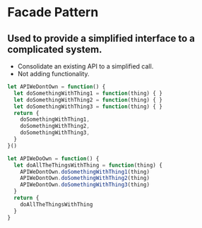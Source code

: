 
# Facade Pattern

## Used to provide a simplified interface to a complicated system.

- Consolidate an existing API to a simplified call.
- Not adding functionality.

```js
let APIWeDontOwn = function() {
  let doSomethingWithThing1 = function(thing) { }
  let doSomethingWithThing2 = function(thing) { }
  let doSomethingWithThing3 = function(thing) { }
  return {
    doSomethingWithThing1,
    doSomethingWithThing2,
    doSomethingWithThing3,
  }
}()
```

```js
let APIWeDoOwn = function() {
  let doAllTheThingsWithThing = function(thing) {
    APIWeDontOwn.doSomethingWithThing1(thing)
    APIWeDontOwn.doSomethingWithThing2(thing)
    APIWeDontOwn.doSomethingWithThing3(thing)
  }
  return {
    doAllTheThingsWithThing
  }
}
```